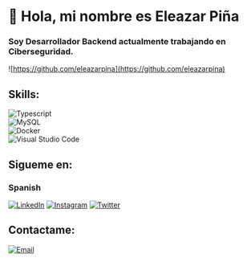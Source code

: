 # 👋 Hola, mi nombre es Eleazar Piña
### Soy Desarrollador Backend actualmente trabajando en Ciberseguridad.

![https://github.com/eleazarpina](https://github.com/eleazarpina)

## Skills:
![Typescript](https://img.shields.io/badge/Typescript-44a3f1?style=for-the-badge&logo=android&logoColor=white&labelColor=101010)</br>
![MySQL](https://img.shields.io/badge/MySQL-44a3f1?style=for-the-badge&logo=mysql&logoColor=white&labelColor=101010)</br>
![Docker](https://img.shields.io/badge/Docker-44a3f1?style=for-the-badge&logo=docker&logoColor=white&labelColor=101010)</br>
![Visual Studio Code](https://img.shields.io/badge/Visual_Studio_Code-44a3f1?style=for-the-badge&logo=code&logoColor=white&labelColor=101010)</br>

## Sigueme en:

### Spanish
[![LinkedIn](https://img.shields.io/badge/LinkedIn-Eleazar_Pina-0077B5?style=for-the-badge&logo=linkedin&logoColor=white&labelColor=101010)](https://www.linkedin.com/in/eleazar-pina-venegas/)
[![Instagram](https://img.shields.io/badge/Instagram-@eleazarpina-E4405F?style=for-the-badge&logo=instagram&logoColor=white&labelColor=101010)](https://instagram.com/eleazarpina)
[![Twitter](https://img.shields.io/badge/Twitter-@eleazarpina-1DA1F2?style=for-the-badge&logo=twitter&logoColor=white&labelColor=101010)](https://x.com/eleazarpina)

## Contactame:

[![Email](https://img.shields.io/badge/eleazarpina@gmail.com-44a3f1?style=for-the-badge&logo=gmail&logoColor=white&labelColor=101010)](mailto:eleazarpina@gmail.com)
